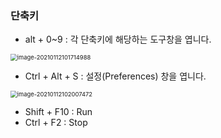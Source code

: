 ### 단축키

- alt + 0~9 : 각 단축키에 해당하는 도구창을 엽니다.

<img src="C:\Users\diddm\AppData\Roaming\Typora\typora-user-images\image-20210112101714988.png" alt="image-20210112101714988" style="zoom:67%;" />

- Ctrl + Alt + S : 설정(Preferences) 창을 엽니다.

<img src="C:\Users\diddm\AppData\Roaming\Typora\typora-user-images\image-20210112102007472.png" alt="image-20210112102007472" style="zoom:67%;" />

- Shift + F10 : Run
- Ctrl + F2 : Stop
